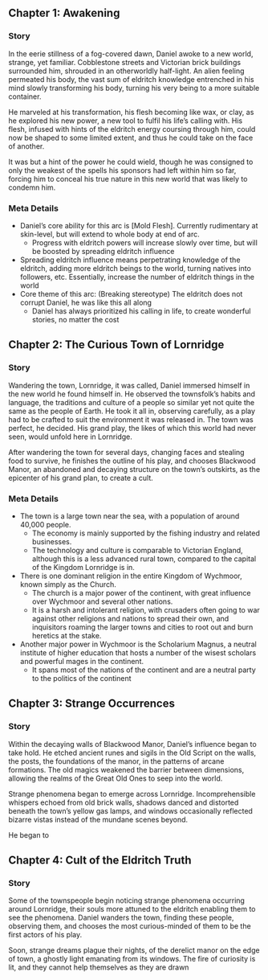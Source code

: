 ## Chapter 1: Awakening

### Story

In the eerie stillness of a fog-covered dawn, Daniel awoke to a new world, strange, yet familiar. Cobblestone streets and Victorian brick buildings surrounded him, shrouded in an otherworldly half-light. An alien feeling permeated his body, the vast sum of eldritch knowledge entrenched in his mind slowly transforming his body, turning his very being to a more suitable container. 

He marveled at his transformation, his flesh becoming like wax, or clay, as he explored his new power, a new tool to fulfil his life’s calling with. His flesh, infused with hints of the eldritch energy coursing through him, could now be shaped to some limited extent, and thus he could take on the face of another. 

It was but a hint of the power he could wield, though he was consigned to only the weakest of the spells his sponsors had left within him so far, forcing him to conceal his true nature in this new world that was likely to condemn him.

### Meta Details

- Daniel’s core ability for this arc is [Mold Flesh]. Currently rudimentary at skin-level, but will extend to whole body at end of arc.
    - Progress with eldritch powers will increase slowly over time, but will be boosted by spreading eldritch influence
- Spreading eldritch influence means perpetrating knowledge of the eldritch, adding more eldritch beings to the world, turning natives into followers, etc. Essentially, increase the number of eldritch things in the world
- Core theme of this arc: (Breaking stereotype) The eldritch does not corrupt Daniel, he was like this all along
    - Daniel has always prioritized his calling in life, to create wonderful stories, no matter the cost

## Chapter 2: The Curious Town of Lornridge

### Story

Wandering the town, Lornridge, it was called, Daniel immersed himself in the new world he found himself in. He observed the townsfolk’s habits and language, the traditions and culture of a people so similar yet not quite the same as the people of Earth. He took it all in, observing carefully, as a play had to be crafted to suit the environment it was released in. The town was perfect, he decided. His grand play, the likes of which this world had never seen, would unfold here in Lornridge.

After wandering the town for several days, changing faces and stealing food to survive, he finishes the outline of his play, and chooses Blackwood Manor, an abandoned and decaying structure on the town’s outskirts, as the epicenter of his grand plan, to create a cult.

### Meta Details

- The town is a large town near the sea, with a population of around 40,000 people.
    - The economy is mainly supported by the fishing industry and related businesses.
    - The technology and culture is comparable to Victorian England, although this is a less advanced rural town, compared to the capital of the Kingdom Lornridge is in.
- There is one dominant religion in the entire Kingdom of Wychmoor, known simply as the Church.
    - The church is a major power of the continent, with great influence over Wychmoor and several other nations.
    - It is a harsh and intolerant religion, with crusaders often going to war against other religions and nations to spread their own, and inquisitors roaming the larger towns and cities to root out and burn heretics at the stake.
- Another major power in Wychmoor is the Scholarium Magnus, a neutral institute of higher education that hosts a number of the wisest scholars and powerful mages in the continent.
    - It spans most of the nations of the continent and are a neutral party to the politics of the continent

## Chapter 3: Strange Occurrences

### Story

Within the decaying walls of Blackwood Manor, Daniel’s influence began to take hold. He etched ancient runes and sigils in the Old Script on the walls, the posts, the foundations of the manor, in the patterns of arcane formations. The old magics weakened the barrier between dimensions, allowing the realms of the Great Old Ones to seep into the world.

Strange phenomena began to emerge across Lornridge. Incomprehensible whispers echoed from old brick walls, shadows danced and distorted beneath the town’s yellow gas lamps, and windows occasionally reflected bizarre vistas instead of the mundane scenes beyond.

He began to 

## Chapter 4: Cult of the Eldritch Truth

### Story

Some of the townspeople begin noticing strange phenomena occurring around Lornridge, their souls more attuned to the eldritch enabling them to see the phenomena. Daniel wanders the town, finding these people, observing them, and chooses the most curious-minded of them to be the first actors of his play. 

Soon, strange dreams plague their nights, of the derelict manor on the edge of town, a ghostly light emanating from its windows. The fire of curiosity is lit, and they cannot help themselves as they are drawn